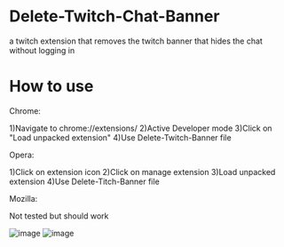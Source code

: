 # Delete-Twitch-Chat-Banner
a twitch extension that removes the twitch banner that hides the chat without logging in

# How to use
Chrome:

1)Navigate to chrome://extensions/
2)Active Developer mode
3)Click on "Load unpacked extension"
4)Use Delete-Twitch-Banner file

Opera:

1)Click on extension icon
2)Click on manage extension
3)Load unpacked extension
4)Use Delete-Titch-Banner file

Mozilla:

Not tested but should work


![image](https://user-images.githubusercontent.com/107274510/233139844-c1c375ce-df81-4744-900b-dc5fe38175f0.png) ![image](https://user-images.githubusercontent.com/107274510/233139515-2424c5ca-88a9-4808-9ee4-bc84be11cc04.png)

